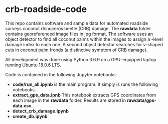 # crb-roadside-code

This repo contains software and sample data for automated roadside surveys coconut rhinoceros beetle (CRB) damage. 
The **rawdata** folder contains georeferenced image files in jpg format.
The software uses an object detector to find all coconut palms within the images to assign a -level damage index to each one. 
A second object detector searches for v-shaped cuts in coconut palm fronds (a distinctive symptom of CRB damage).

All development was done using Python 3.6.9 on a GPU-equipped laptop running Ubuntu 18.0.6 LTS.

Code is contained in the following Jupyter notebooks:

* **code/run_all.ipynb** is the main program. It simply is runs the following notebooks.
* **extract_gps_data.ipnb** This notebook extracts GPS coordinates from each image in the **rawdata** folder. 
Results are stored in **rawdata/gps-data.csv**.
* **detect_crb_damage.ipynb**
* **create_db.ipynb**

